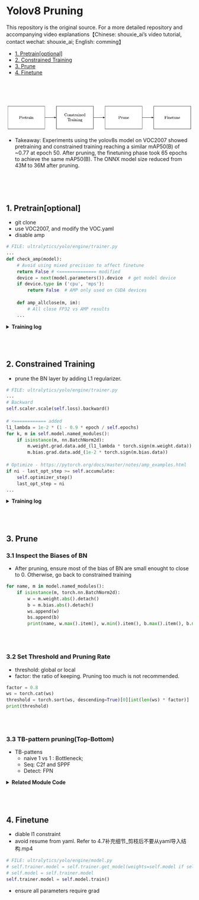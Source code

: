 # Yolov8 Pruning
This repository is the original source. For a more detailed repository and accompanying video explanations【Chinese: shouxie_ai’s video tutorial, contact wechat: shouxie_ai; English: comming】



- [1. Pretrain[optional]](#1-pretrainoptional)
- [2. Constrained Training](#2-constrained-training)
- [3. Prune](#3-prune)
- [4. Finetune](#4-finetune)

<br>
<br>
<br>

![pipeline](fig/pipeline.png)
- Takeaway: 
Experiments using the yolov8s model on VOC2007 showed pretraining and constrained training reaching a similar mAP50(B) of ~0.77 at epoch 50. After pruning, the finetuning phase took 65 epochs to achieve the same mAP50(B). The ONNX model size reduced from 43M to 36M after pruning.
<br>
<br>
<br>



## 1. Pretrain[optional]

- git clone
- use VOC2007, and modify the VOC.yaml
- disable amp
```python
# FILE: ultralytics/yolo/engine/trainer.py
...
def check_amp(model):
    # Avoid using mixed precision to affect finetune
    return False # <============== modified
    device = next(model.parameters()).device  # get model device
    if device.type in ('cpu', 'mps'):
        return False  # AMP only used on CUDA devices

    def amp_allclose(m, im):
        # All close FP32 vs AMP results
    ...

```

<details>
  <summary><strong>Training log</strong></summary>

| epoch | train/box_loss | train/cls_loss | train/dfl_loss | metrics/precision(B) | metrics/recall(B) | metrics/mAP50(B) | metrics/mAP50-95(B) | val/box_loss | val/cls_loss | val/dfl_loss | lr/pg0    | lr/pg1    | lr/pg2    |
|-------|----------------|----------------|----------------|----------------------|-------------------|------------------|---------------------|--------------|--------------|--------------|-----------|-----------|-----------|
| 0     | 0.92673        | 1.6385         | 1.2113         | 0.77207              | 0.77506           | 0.83161          | 0.63104             | 0.84319      | 0.8203       | 1.1008       | 0.070096  | 0.0033227 | 0.0033227 |
| 1     | 0.9417         | 1.1234         | 1.2114         | 0.67739              | 0.61248           | 0.66058          | 0.45227             | 1.0539       | 1.1543       | 1.2772       | 0.04003   | 0.0065902 | 0.0065902 |
| 2     | 1.0578         | 1.2969         | 1.296          | 0.58292              | 0.47764           | 0.50248          | 0.30112             | 1.2869       | 1.6265       | 1.4896       | 0.0098978 | 0.0097916 | 0.0097916 |
| 3     | 1.1906         | 1.5575         | 1.3958         | 0.54442              | 0.48757           | 0.48652          | 0.29632             | 1.3197       | 1.5872       | 1.5178       | 0.009703  | 0.009703  | 0.009703  |
| 4     | 1.204          | 1.5625         | 1.4142         | 0.57654              | 0.49493           | 0.51143          | 0.31174             | 1.2786       | 1.5057       | 1.4828       | 0.009703  | 0.009703  | 0.009703  |
| 5     | 1.1945         | 1.5082         | 1.4009         | 0.61871              | 0.52062           | 0.5703           | 0.35654             | 1.265        | 1.4636       | 1.4805       | 0.009604  | 0.009604  | 0.009604  |
| 6     | 1.1744         | 1.4468         | 1.3858         | 0.62485              | 0.57612           | 0.60489          | 0.3855              | 1.2203       | 1.3206       | 1.4285       | 0.009505  | 0.009505  | 0.009505  |
| 7     | 1.1517         | 1.4118         | 1.375          | 0.61661              | 0.59905           | 0.61871          | 0.39268             | 1.2074       | 1.3148       | 1.4195       | 0.009406  | 0.009406  | 0.009406  |
| 8     | 1.1299         | 1.3454         | 1.3518         | 0.66592              | 0.58576           | 0.62926          | 0.40537             | 1.1967       | 1.2811       | 1.4135       | 0.009307  | 0.009307  | 0.009307  |
| 9     | 1.1133         | 1.3284         | 1.348          | 0.67145              | 0.59822           | 0.64811          | 0.42689             | 1.1539       | 1.2208       | 1.3799       | 0.009208  | 0.009208  | 0.009208  |
| 10    | 1.1031         | 1.2827         | 1.3376         | 0.65911              | 0.61371           | 0.65124          | 0.42923             | 1.1579       | 1.2286       | 1.3815       | 0.009109  | 0.009109  | 0.009109  |
| 11    | 1.0827         | 1.2543         | 1.3268         | 0.71019              | 0.61398           | 0.68202          | 0.45785             | 1.1323       | 1.1531       | 1.3561       | 0.00901   | 0.00901   | 0.00901   |
| 12    | 1.0642         | 1.242          | 1.315          | 0.70052              | 0.61976           | 0.67969          | 0.45524             | 1.1335       | 1.154        | 1.3547       | 0.008911  | 0.008911  | 0.008911  |
| 13    | 1.0623         | 1.1975         | 1.3067         | 0.70224              | 0.6279            | 0.68803          | 0.46259             | 1.1211       | 1.1146       | 1.3568       | 0.008812  | 0.008812  | 0.008812  |
| 14    | 1.0489         | 1.1583         | 1.2964         | 0.71233              | 0.64626           | 0.70062          | 0.47288             | 1.1182       | 1.1015       | 1.3457       | 0.008713  | 0.008713  | 0.008713  |
| 15    | 1.0374         | 1.1518         | 1.2905         | 0.70464              | 0.63515           | 0.69193          | 0.46424             | 1.1156       | 1.0929       | 1.3454       | 0.008614  | 0.008614  | 0.008614  |
| 16    | 1.014          | 1.1291         | 1.2738         | 0.67909              | 0.64529           | 0.6864           | 0.46629             | 1.117        | 1.1117       | 1.3469       | 0.008515  | 0.008515  | 0.008515  |
| 17    | 1.0183         | 1.1054         | 1.2703         | 0.73264              | 0.64282           | 0.71155          | 0.48454             | 1.0994       | 1.0573       | 1.3332       | 0.008416  | 0.008416  | 0.008416  |
| 18    | 0.99619        | 1.0777         | 1.2573         | 0.72897              | 0.65939           | 0.71447          | 0.49011             | 1.0935       | 1.0545       | 1.3281       | 0.008317  | 0.008317  | 0.008317  |
| 19    | 0.98963        | 1.0468         | 1.2505         | 0.72029              | 0.66052           | 0.71277          | 0.49032             | 1.0875       | 1.0753       | 1.3206       | 0.008218  | 0.008218  | 0.008218  |
| 20    | 0.97962        | 1.0346         | 1.247          | 0.73563              | 0.6511            | 0.7142           | 0.49308             | 1.0702       | 1.0447       | 1.3112       | 0.008119  | 0.008119  | 0.008119  |
| 21    | 0.97159        | 1.0108         | 1.2417         | 0.72999              | 0.65638           | 0.71672          | 0.49605             | 1.073        | 1.0317       | 1.3106       | 0.00802   | 0.00802   | 0.00802   |
| 22    | 0.96612        | 0.99422        | 1.2354         | 0.73903              | 0.65636           | 0.71879          | 0.4968              | 1.0853       | 1.0214       | 1.3102       | 0.007921  | 0.007921  | 0.007921  |
| 23    | 0.95418        | 0.97995        | 1.2299         | 0.74019              | 0.6648            | 0.73817          | 0.51044             | 1.0775       | 1.0068       | 1.3188       | 0.007822  | 0.007822  | 0.007822  |
| 24    | 0.94679        | 0.96945        | 1.2227         | 0.73285              | 0.67695           | 0.72656          | 0.50312             | 1.0554       | 0.98838      | 1.2957       | 0.007723  | 0.007723  | 0.007723  |
| 25    | 0.93552        | 0.95821        | 1.217          | 0.74328              | 0.67199           | 0.72949          | 0.50698             | 1.0687       | 1.0016       | 1.3023       | 0.007624  | 0.007624  | 0.007624  |
| 26    | 0.93168        | 0.94349        | 1.2141         | 0.76862              | 0.66199           | 0.74154          | 0.5189              | 1.0617       | 0.98225      | 1.3112       | 0.007525  | 0.007525  | 0.007525  |
| 27    | 0.92401        | 0.93271        | 1.2139         | 0.7524               | 0.66939           | 0.73902          | 0.52226             | 1.0512       | 0.98525      | 1.297        | 0.007426  | 0.007426  | 0.007426  |
| 28    | 0.9235         | 0.90858        | 1.2047         | 0.74359              | 0.68755           | 0.73913          | 0.5187              | 1.0651       | 0.97496      | 1.3055       | 0.007327  | 0.007327  | 0.007327  |
| 29    | 0.91447        | 0.90524        | 1.2013         | 0.7685               | 0.6854            | 0.75282          | 0.53004             | 1.0501       | 0.94474      | 1.2915       | 0.007228  | 0.007228  | 0.007228  |
| 30    | 0.90837        | 0.88461        | 1.1886         | 0.74858              | 0.69356           | 0.74533          | 0.51988             | 1.0576       | 0.95429      | 1.2979       | 0.007129  | 0.007129  | 0.007129  |
| 31    | 0.89539        | 0.8767         | 1.1835         | 0.76213              | 0.67857           | 0.74776          | 0.52786             | 1.0522       | 0.95761      | 1.2928       | 0.00703   | 0.00703   | 0.00703   |
| 32    | 0.88759        | 0.8647         | 1.179          | 0.77072              | 0.68623           | 0.75324          | 0.53284             | 1.0454       | 0.95159      | 1.2888       | 0.006931  | 0.006931  | 0.006931  |
| 33    | 0.88108        | 0.85207        | 1.1745         | 0.76965              | 0.69816           | 0.76108          | 0.5428              | 1.0429       | 0.94663      | 1.2876       | 0.006832  | 0.006832  | 0.006832  |
| 34    | 0.88291        | 0.84293        | 1.1768         | 0.75702              | 0.70109           | 0.75217          | 0.53493             | 1.0437       | 0.92887      | 1.2811       | 0.006733  | 0.006733  | 0.006733  |
| 35    | 0.86054        | 0.83013        | 1.1648         | 0.77788              | 0.68466           | 0.75603          | 0.53917             | 1.0429       | 0.94194      | 1.2908       | 0.006634  | 0.006634  | 0.006634  |
| 36    | 0.85863        | 0.81798        | 1.1658         | 0.7657               | 0.69179           | 0.7546           | 0.53687             | 1.0328       | 0.93694      | 1.2801       | 0.006535  | 0.006535  | 0.006535  |
| 37    | 0.86479        | 0.80596        | 1.159          | 0.775                | 0.69038           | 0.7588           | 0.54172             | 1.0295       | 0.9394       | 1.2787       | 0.006436  | 0.006436  | 0.006436  |
| 38    | 0.84868        | 0.79285        | 1.1563         | 0.77168              | 0.69569           | 0.76378          | 0.54661             | 1.0268       | 0.90889      | 1.278        | 0.006337  | 0.006337  | 0.006337  |
| 40    | 0.83386        | 0.77434        | 1.1441         | 0.78373              | 0.68312           | 0.75814          | 0.54293             | 1.0315       | 0.91365      | 1.2843       | 0.006139  | 0.006139  | 0.006139  |
| 41    | 0.83605        | 0.76247        | 1.1441         | 0.76758              | 0.70613           | 0.76328          | 0.5461              | 1.0404       | 0.90907      | 1.286        | 0.00604   | 0.00604   | 0.00604   |
| 42    | 0.82537        | 0.75351        | 1.1383         | 0.77132              | 0.69906           | 0.75637          | 0.54226             | 1.0325       | 0.91358      | 1.2826       | 0.005941  | 0.005941  | 0.005941  |
| 43    | 0.82065        | 0.7466         | 1.1337         | 0.78819              | 0.69624           | 0.76861          | 0.5532              | 1.0267       | 0.90715      | 1.2777       | 0.005842  | 0.005842  | 0.005842  |
| 44    | 0.81619        | 0.74658        | 1.1335         | 0.76049              | 0.7084            | 0.76285          | 0.54782             | 1.0149       | 0.91284      | 1.2674       | 0.005743  | 0.005743  | 0.005743  |
| 45    | 0.80921        | 0.73341        | 1.1287         | 0.7871               | 0.70758           | 0.77009          | 0.55715             | 1.0166       | 0.89331      | 1.2704       | 0.005644  | 0.005644  | 0.005644  |
| 46    | 0.80473        | 0.73055        | 1.1264         | 0.78967              | 0.7021            | 0.77082          | 0.55884             | 1.0233       | 0.9001       | 1.2791       | 0.005545  | 0.005545  | 0.005545  |
| 47    | 0.79876        | 0.7237         | 1.1205         | 0.78231              | 0.71046           | 0.77262          | 0.55573             | 1.0241       | 0.88496      | 1.2789       | 0.005446  | 0.005446  | 0.005446  |
| 48    | 0.79629        | 0.7041         | 1.118          | 0.79295              | 0.69772           | 0.77068          | 0.55465             | 1.0314       | 0.88591      | 1.2802       | 0.005347  | 0.005347  | 0.005347  |
| 49    | 0.78996        | 0.70273        | 1.1133         | 0.79776              | 0.70282           | 0.77587          | 0.56048             | 1.0228       | 0.87524      | 1.2721       | 0.005248  | 0.005248  | 0.005248  |
| 50    | 0.78926        | 0.70901        | 1.1161         | 0.80225              | 0.69859           | 0.773            | 0.56149             | 1.0208       | 0.89449      | 1.2797       | 0.005149  | 0.005149  | 0.005149  |
</details>

<br>
<br>
<br>

## 2. Constrained Training
- prune the BN layer by adding L1 regularizer.

```python
# FILE: ultralytics/yolo/engine/trainer.py
...
# Backward
self.scaler.scale(self.loss).backward()

# <============ added
l1_lambda = 1e-2 * (1 - 0.9 * epoch / self.epochs)
for k, m in self.model.named_modules():
    if isinstance(m, nn.BatchNorm2d):
        m.weight.grad.data.add_(l1_lambda * torch.sign(m.weight.data))
        m.bias.grad.data.add_(1e-2 * torch.sign(m.bias.data))

# Optimize - https://pytorch.org/docs/master/notes/amp_examples.html
if ni - last_opt_step >= self.accumulate:
    self.optimizer_step()
    last_opt_step = ni
...
```
<details>
  <summary><strong>Training log</strong></summary>

| epoch | train/box_loss | train/cls_loss | train/dfl_loss | metrics/precision(B) | metrics/recall(B) | metrics/mAP50(B) | metrics/mAP50-95(B) | val/box_loss | val/cls_loss | val/dfl_loss | lr/pg0    | lr/pg1    | lr/pg2    |
|-------|----------------|----------------|----------------|----------------------|-------------------|------------------|---------------------|--------------|--------------|--------------|-----------|-----------|-----------|
| 0     | 0.92565        | 1.6423         | 1.2109         | 0.78443              | 0.76733           | 0.82516          | 0.62045             | 0.86821      | 0.84614      | 1.1113       | 0.070096  | 0.0033227 | 0.0033227 |
| 1     | 0.94448        | 1.1347         | 1.2122         | 0.73125              | 0.67825           | 0.73839          | 0.52702             | 0.96679      | 1.0091       | 1.2034       | 0.04003   | 0.0065902 | 0.0065902 |
| 2     | 1.0604         | 1.3009         | 1.2986         | 0.6136               | 0.54731           | 0.57973          | 0.37943             | 1.1684       | 1.4044       | 1.3756       | 0.0098978 | 0.0097916 | 0.0097916 |
| 3     | 1.196          | 1.5631         | 1.3974         | 0.58267              | 0.48531           | 0.51603          | 0.31687             | 1.2998       | 1.5516       | 1.5155       | 0.009703  | 0.009703  | 0.009703  |
| 4     | 1.2029         | 1.5454         | 1.4114         | 0.6036               | 0.5207            | 0.55252          | 0.34034             | 1.2789       | 1.4587       | 1.4855       | 0.009703  | 0.009703  | 0.009703  |
| 5     | 1.202          | 1.5032         | 1.4049         | 0.5087               | 0.40369           | 0.40513          | 0.23736             | 1.4244       | 1.8939       | 1.6476       | 0.009604  | 0.009604  | 0.009604  |
| 6     | 1.1764         | 1.4465         | 1.3887         | 0.63867              | 0.55878           | 0.60577          | 0.38883             | 1.2146       | 1.2978       | 1.4348       | 0.009505  | 0.009505  | 0.009505  |
| 7     | 1.1522         | 1.3962         | 1.3754         | 0.656                | 0.5712            | 0.62207          | 0.40084             | 1.237        | 1.3347       | 1.4478       | 0.009406  | 0.009406  | 0.009406  |
| 8     | 1.127          | 1.3373         | 1.354          | 0.67759              | 0.58              | 0.63802          | 0.41447             | 1.1818       | 1.2604       | 1.3894       | 0.009307  | 0.009307  | 0.009307  |
| 9     | 1.1105         | 1.3162         | 1.3473         | 0.64599              | 0.56469           | 0.61175          | 0.39579             | 1.1895       | 1.2821       | 1.4132       | 0.009208  | 0.009208  | 0.009208  |
| 10    | 1.1008         | 1.2829         | 1.3399         | 0.69645              | 0.61177           | 0.66806          | 0.44422             | 1.1531       | 1.1822       | 1.3768       | 0.009109  | 0.009109  | 0.009109  |
| 11    | 1.0765         | 1.2522         | 1.3232         | 0.71631              | 0.60926           | 0.68153          | 0.4529              | 1.1446       | 1.136        | 1.3674       | 0.00901   | 0.00901   | 0.00901   |
| 12    | 1.0662         | 1.2235         | 1.3134         | 0.69318              | 0.62751           | 0.67452          | 0.45073             | 1.132        | 1.1636       | 1.3594       | 0.008911  | 0.008911  | 0.008911  |
| 13    | 1.0616         | 1.1851         | 1.2999         | 0.71751              | 0.61549           | 0.68857          | 0.46305             | 1.1255       | 1.1331       | 1.347        | 0.008812  | 0.008812  | 0.008812  |
| 14    | 1.0494         | 1.1522         | 1.2947         | 0.69513              | 0.63001           | 0.67925          | 0.45575             | 1.12         | 1.1272       | 1.3465       | 0.008713  | 0.008713  | 0.008713  |
| 15    | 1.037          | 1.1478         | 1.2873         | 0.70825              | 0.63711           | 0.68977          | 0.46421             | 1.1219       | 1.097        | 1.3403       | 0.008614  | 0.008614  | 0.008614  |
| 16    | 1.0175         | 1.1304         | 1.2747         | 0.73014              | 0.6315            | 0.70322          | 0.47744             | 1.1077       | 1.077        | 1.3344       | 0.008515  | 0.008515  | 0.008515  |
| 17    | 1.0172         | 1.0993         | 1.269          | 0.74106              | 0.65394           | 0.72733          | 0.49715             | 1.0884       | 1.0431       | 1.3239       | 0.008416  | 0.008416  | 0.008416  |
| 18    | 1.0009         | 1.0633         | 1.2578         | 0.73366              | 0.6424            | 0.71016          | 0.4857              | 1.0928       | 1.0509       | 1.3175       | 0.008317  | 0.008317  | 0.008317  |
| 19    | 0.99458        | 1.0608         | 1.2552         | 0.73498              | 0.65621           | 0.72397          | 0.50389             | 1.0748       | 1.0456       | 1.3113       | 0.008218  | 0.008218  | 0.008218  |
| 20    | 0.97939        | 1.0313         | 1.2465         | 0.75441              | 0.64815           | 0.7261           | 0.50359             | 1.0737       | 1.0337       | 1.3059       | 0.008119  | 0.008119  | 0.008119  |
| 21    | 0.97806        | 1.026          | 1.2422         | 0.72394              | 0.63557           | 0.70287          | 0.48524             | 1.0717       | 1.0369       | 1.2972       | 0.00802   | 0.00802   | 0.00802   |
| 22    | 0.97879        | 1.0127         | 1.2431         | 0.7394               | 0.65045           | 0.71215          | 0.48902             | 1.0888       | 1.0292       | 1.3174       | 0.007921  | 0.007921  | 0.007921  |
| 23    | 0.95895        | 0.99651        | 1.232          | 0.73731              | 0.67343           | 0.73924          | 0.51158             | 1.0691       | 0.99626      | 1.3042       | 0.007822  | 0.007822  | 0.007822  |
| 24    | 0.95615        | 0.99158        | 1.2322         | 0.73624              | 0.66665           | 0.72512          | 0.50267             | 1.0644       | 1.0126       | 1.3008       | 0.007723  | 0.007723  | 0.007723  |
| 25    | 0.94517        | 0.97143        | 1.2231         | 0.75806              | 0.65886           | 0.73128          | 0.50956             | 1.0688       | 0.99726      | 1.3039       | 0.007624  | 0.007624  | 0.007624  |
| 26    | 0.93639        | 0.95727        | 1.2188         | 0.74016              | 0.67544           | 0.73665          | 0.5112              | 1.0563       | 0.98787      | 1.3013       | 0.007525  | 0.007525  | 0.007525  |
| 27    | 0.93284        | 0.94819        | 1.2209         | 0.73318              | 0.67589           | 0.73246          | 0.51282             | 1.0617       | 0.9874       | 1.2937       | 0.007426  | 0.007426  | 0.007426  |
| 28    | 0.9343         | 0.93543        | 1.2115         | 0.74821              | 0.68133           | 0.74574          | 0.52401             | 1.0533       | 0.97285      | 1.2896       | 0.007327  | 0.007327  | 0.007327  |
| 29    | 0.92951        | 0.93541        | 1.2125         | 0.75947              | 0.67266           | 0.74126          | 0.51764             | 1.054        | 0.96946      | 1.2953       | 0.007228  | 0.007228  | 0.007228  |
| 30    | 0.92688        | 0.91381        | 1.2025         | 0.74962              | 0.67131           | 0.73941          | 0.5137              | 1.0758       | 0.9762       | 1.3053       | 0.007129  | 0.007129  | 0.007129  |
| 31    | 0.91471        | 0.91552        | 1.1992         | 0.75604              | 0.67727           | 0.7467           | 0.52798             | 1.0448       | 0.96641      | 1.2824       | 0.00703   | 0.00703   | 0.00703   |
| 32    | 0.90619        | 0.89194        | 1.1904         | 0.74516              | 0.68767           | 0.75086          | 0.52798             | 1.0448       | 0.95155      | 1.2845       | 0.006931  | 0.006931  | 0.006931  |
| 33    | 0.9009         | 0.89107        | 1.1897         | 0.74989              | 0.67013           | 0.74297          | 0.52946             | 1.0401       | 0.96254      | 1.287        | 0.006832  | 0.006832  | 0.006832  |
| 34    | 0.903          | 0.88358        | 1.1913         | 0.75685              | 0.68489           | 0.74407          | 0.52314             | 1.053        | 0.95245      | 1.2863       | 0.006733  | 0.006733  | 0.006733  |
| 35    | 0.88498        | 0.87044        | 1.1804         | 0.76152              | 0.6916            | 0.75495          | 0.53359             | 1.046        | 0.94952      | 1.2841       | 0.006634  | 0.006634  | 0.006634  |
| 36    | 0.88366        | 0.86359        | 1.1834         | 0.75568              | 0.70024           | 0.75525          | 0.53069             | 1.0468       | 0.9341       | 1.2886       | 0.006535  | 0.006535  | 0.006535  |
| 37    | 0.88893        | 0.85432        | 1.1778         | 0.76405              | 0.68825           | 0.75449          | 0.53531             | 1.0425       | 0.94635      | 1.2855       | 0.006436  | 0.006436  | 0.006436  |
| 38    | 0.87813        | 0.85042        | 1.178          | 0.76257              | 0.67111           | 0.74801          | 0.52377             | 1.0624       | 0.9561       | 1.3098       | 0.006337  | 0.006337  | 0.006337  |
| 39    | 0.88227        | 0.84591        | 1.172          | 0.77845              | 0.69019           | 0.7627           | 0.53847             | 1.0465       | 0.92067      | 1.2847       | 0.006238  | 0.006238  | 0.006238  |
| 40    | 0.87228        | 0.82927        | 1.1709         | 0.77537              | 0.69448           | 0.76192          | 0.5392              | 1.0454       | 0.91643      | 1.2826       | 0.006139  | 0.006139  | 0.006139  |
| 41    | 0.86389        | 0.82287        | 1.1627         | 0.7626               | 0.7069            | 0.76237          | 0.54594             | 1.0379       | 0.91307      | 1.2755       | 0.00604   | 0.00604   | 0.00604   |
| 42    | 0.85961        | 0.81907        | 1.161          | 0.77033              | 0.70088           | 0.76257          | 0.54426             | 1.0371       | 0.90801      | 1.2758       | 0.005941  | 0.005941  | 0.005941  |
| 43    | 0.85414        | 0.80214        | 1.1564         | 0.76815              | 0.69915           | 0.76696          | 0.54287             | 1.0426       | 0.9051       | 1.281        | 0.005842  | 0.005842  | 0.005842  |
| 44    | 0.85261        | 0.81496        | 1.1614         | 0.77                 | 0.69292           | 0.76054          | 0.53674             | 1.0424       | 0.92179      | 1.277        | 0.005743  | 0.005743  | 0.005743  |
| 45    | 0.85068        | 0.8013         | 1.1564         | 0.78907              | 0.69016           | 0.77027          | 0.54926             | 1.0389       | 0.90745      | 1.2772       | 0.005644  | 0.005644  | 0.005644  |
| 46    | 0.84368        | 0.80178        | 1.1515         | 0.79301              | 0.69554           | 0.7723           | 0.55095             | 1.0459       | 0.90891      | 1.2887       | 0.005545  | 0.005545  | 0.005545  |
| 47    | 0.84028        | 0.79458        | 1.1483         | 0.76734              | 0.70468           | 0.76809          | 0.54484             | 1.044        | 0.89653      | 1.283        | 0.005446  | 0.005446  | 0.005446  |
| 48    | 0.83392        | 0.77818        | 1.1443         | 0.77305              | 0.69609           | 0.76721          | 0.54672             | 1.036        | 0.89301      | 1.2787       | 0.005347  | 0.005347  | 0.005347  |
| 49    | 0.83255        | 0.78041        | 1.1439         | 0.76445              | 0.71068           | 0.76725          | 0.54742             | 1.0361       | 0.89842      | 1.2748       | 0.005248  | 0.005248  | 0.005248  |
| 50    | 0.829          | 0.76955        | 1.1423         | 0.7801               | 0.70469           | 0.77336          | 0.55284             | 1.0301       | 0.88995      | 1.2764       | 0.005149  | 0.005149  | 0.005149  |
</details>

<br>
<br>
<br>

## 3. Prune
### 3.1 Inspect the Biases of BN
- After pruning, ensure most of the bias of BN are small enought to close to 0. Otherwise, go back to constrained training



```python
for name, m in model.named_modules():
    if isinstance(m, torch.nn.BatchNorm2d):
        w = m.weight.abs().detach()
        b = m.bias.abs().detach()
        ws.append(w)
        bs.append(b)
        print(name, w.max().item(), w.min().item(), b.max().item(), b.min().item())
```
<br>
<br>

### 3.2 Set Threshold and Pruning Rate
- threshold: global or local
- factor: the ratio of keeping. Pruning too much is not recommended.
```python
factor = 0.8
ws = torch.cat(ws)
threshold = torch.sort(ws, descending=True)[0][int(len(ws) * factor)]
print(threshold)
```
<br>
<br>


### 3.3 TB-pattern pruning(Top-Bottom)
- TB-pattens
    - naive 1 vs 1 : Bottleneck; 
    - Seq: C2f and SPPF
    - Detect: FPN

<details>
  <summary><strong>Related Module Code</strong></summary>

<details>
  <summary>Show / hide Bottleneck code</summary>

```python
# bottleneck.png
class Bottleneck(nn.Module):
    # Standard bottleneck
    def __init__(self, c1, c2, shortcut=True, g=1, k=(3, 3), e=0.5):  # ch_in, ch_out, shortcut, groups, kernels, expand
        super().__init__()
        c_ = int(c2 * e)  # hidden channels
        self.cv1 = Conv(c1, c_, k[0], 1)
        self.cv2 = Conv(c_, c2, k[1], 1, g=g)
        self.add = shortcut and c1 == c2

    def forward(self, x):
        return x + self.cv2(self.cv1(x)) if self.add else self.cv2(self.cv1(x))

```

</details>


<details>
  <summary>Show / hide C2f code</summary>

```python
# c2f.png
class C2f(nn.Module):
    # CSP Bottleneck with 2 convolutions
    def __init__(self, c1, c2, n=1, shortcut=False, g=1, e=0.5):  # ch_in, ch_out, number, shortcut, groups, expansion
        super().__init__()
        self.c = int(c2 * e)  # hidden channels
        self.cv1 = Conv(c1, 2 * self.c, 1, 1)
        self.cv2 = Conv((2 + n) * self.c, c2, 1)  # optional act=FReLU(c2)
        self.m = nn.ModuleList(Bottleneck(self.c, self.c, shortcut, g, k=((3, 3), (3, 3)), e=1.0) for _ in range(n))

    def forward(self, x):
        y = list(self.cv1(x).chunk(2,1))
        y.extend(m(y[-1]) for m in self.m) # y[-1] is the right branch
        return self.cv2(torch.cat(y, 1))  
```

</details>


<details>
  <summary>Show / hide SPPF code</summary>

```python
# sppf.png
class SPPF(nn.Module):
    # Spatial Pyramid Pooling - Fast (SPPF) layer for YOLOv5 by Glenn Jocher
    def __init__(self, c1, c2, k=5):  # equivalent to SPP(k=(5, 9, 13))
        super().__init__()
        c_ = c1 // 2  # hidden channels
        self.cv1 = Conv(c1, c_, 1, 1)
        self.cv2 = Conv(c_ * 4, c2, 1, 1)
        self.m = nn.MaxPool2d(kernel_size=k, stride=1, padding=k // 2)

    def forward(self, x):
        x = self.cv1(x)
        y1 = self.m(x)
        y2 = self.m(y1)
        return self.cv2(torch.cat((x, y1, y2, self.m(y2)), 1))
```
</details>
</details>

<br>
<br>
<br>


## 4. Finetune
- diable l1 constraint
- avoid resume from yaml. Refer to 4.7补充细节_剪枝后不要从yaml导入结构.mp4
```python
# FILE: ultralytics/yolo/engine/model.py
# self.trainer.model = self.trainer.get_model(weights=self.model if self.ckpt else None, cfg=self.model.yaml)
# self.model = self.trainer.model
self.trainer.model = self.model.train()
```
- ensure all parameters require grad 

